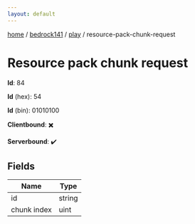 ```yaml
---
layout: default
---
```


[home](/)  /  [bedrock141](/protocol/bedrock141)  /  [play](/protocol/bedrock141/play)  /  resource-pack-chunk-request

# Resource pack chunk request

**Id**: 84

**Id** (hex): 54

**Id** (bin): 01010100

**Clientbound**: ✖️

**Serverbound**: ✔️

## Fields

Name | Type
---|---
id | string
chunk index | uint
